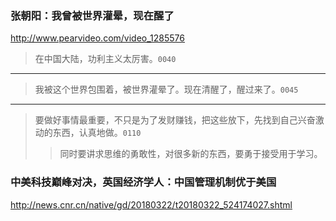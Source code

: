 ### 张朝阳：我曾被世界灌晕，现在醒了
http://www.pearvideo.com/video_1285576
>在中国大陆，功利主义太厉害。`0040`
---
>我被这个世界包围着，被世界灌晕了。现在清醒了，醒过来了。`0045`
---
>要做好事情最重要，不只是为了发财赚钱，把这些放下，先找到自己兴奋激动的东西，认真地做。`0110`
>>同时要讲求思维的勇敢性，对很多新的东西，要勇于接受用于学习。
### 中美科技巅峰对决，英国经济学人：中国管理机制优于美国
http://news.cnr.cn/native/gd/20180322/t20180322_524174027.shtml